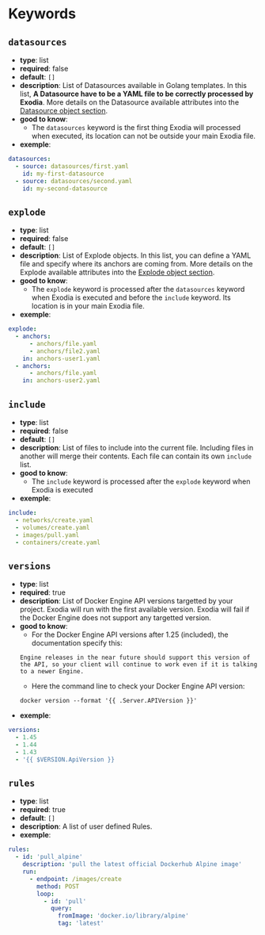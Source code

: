 # Keywords

## `datasources`

- **type**: list
- **required**: false
- **default**: `[]`
- **description**: List of Datasources available in Golang templates. In this list, **A Datasource have to be a YAML file to be correctly processed by Exodia**. More details on the Datasource available attributes into the [Datasource object section](#datasource-object).
- **good to know**:
    - The `datasources` keyword is the first thing Exodia will processed when executed, its location can not be outside your main Exodia file.
- **exemple**:
```yaml
datasources:
  - source: datasources/first.yaml
    id: my-first-datasource
  - source: datasources/second.yaml
    id: my-second-datasource
```

## `explode`

- **type**: list
- **required**: false
- **default**: `[]`
- **description**: List of Explode objects. In this list, you can define a YAML file and specify where its anchors are coming from. More details on the Explode available attributes into the [Explode object section](#explode-object).
- **good to know**:
    - The `explode` keyword is processed after the `datasources` keyword when Exodia is executed and before the `include` keyword. Its location is in your main Exodia file.
- **exemple**:
```yaml
explode:
  - anchors:
      - anchors/file.yaml
      - anchors/file2.yaml
    in: anchors-user1.yaml
  - anchors:
      - anchors/file.yaml
    in: anchors-user2.yaml
```

## `include`

- **type**: list
- **required**: false
- **default**: `[]`
- **description**: List of files to include into the current file. Including files in another will merge their contents. Each file can contain its own `include` list.
- **good to know**:
    - The `include` keyword is processed after the `explode` keyword when Exodia is executed
- **exemple**:
```yaml
include:
  - networks/create.yaml
  - volumes/create.yaml
  - images/pull.yaml
  - containers/create.yaml
```

## `versions`

- **type**: list
- **required**: true
- **description**: List of Docker Engine API versions targetted by your project. Exodia will run with the first available version. Exodia will fail if the Docker Engine does not support any targetted version.
- **good to know**:
    - For the Docker Engine API versions after 1.25 (included), the documentation specify this:
    ```
    Engine releases in the near future should support this version of the API, so your client will continue to work even if it is talking to a newer Engine.
    ```
    - Here the command line to check your Docker Engine API version:
    ```
    docker version --format '{{ .Server.APIVersion }}'
    ```
- **exemple**:
```yaml
versions:
  - 1.45
  - 1.44
  - 1.43
  - '{{ $VERSION.ApiVersion }}
```

## `rules`

- **type**: list
- **required**: true
- **default**: `[]`
- **description**: A list of user defined Rules.
- **exemple**:
```yaml
rules:
  - id: 'pull_alpine'
    description: 'pull the latest official Dockerhub Alpine image'
    run:
      - endpoint: /images/create
        method: POST
        loop:
          - id: 'pull'
            query:
              fromImage: 'docker.io/library/alpine'
              tag: 'latest'
```
